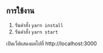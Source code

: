 ## การใช้งาน

1. รันคำสั่ง `yarn install`
3. รันคำสั่ง `yarn start`

เปิดเว็ปแสดงผลไปที่ http://localhost:3000
